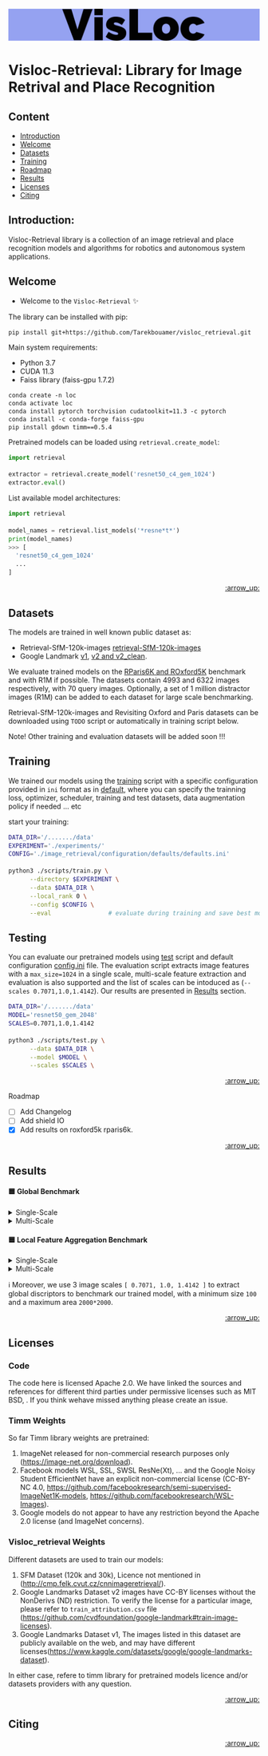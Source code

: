 ![demo_vid](assets/VisLoc-logos.jpeg)

# Visloc-Retrieval: Library for Image Retrival and Place Recognition

## Content
- [Introduction](#introduction)
- [Welcome](#welcome)
- [Datasets](#datasets)
- [Training](#training)
- [Roadmap](#roadmap)
- [Results](#results)
- [Licenses](#licenses)
- [Citing](#citing)

## Introduction:

Visloc-Retrieval library is a collection of an image retrieval and place recognition models and algorithms for robotics and autonomous system applications.

## Welcome

* Welcome to the `Visloc-Retrieval` :sparkles:

The library can be installed with pip:

```
pip install git+https://github.com/Tarekbouamer/visloc_retrieval.git
```

Main system requirements:
  * Python 3.7
  * CUDA 11.3
  * Faiss library (faiss-gpu 1.7.2)

```
conda create -n loc
conda activate loc
conda install pytorch torchvision cudatoolkit=11.3 -c pytorch
conda install -c conda-forge faiss-gpu 
pip install gdown timm==0.5.4
```

Pretrained models can be loaded using `retrieval.create_model`:

```python
import retrieval

extractor = retrieval.create_model('resnet50_c4_gem_1024')
extractor.eval()
```

List available model architectures:
```python
import retrieval

model_names = retrieval.list_models('*resne*t*')
print(model_names)
>>> [
  'resnet50_c4_gem_1024'
  ...
]
```

<p align="right"><a href="#content">:arrow_up:</a></p>

## Datasets
The models are trained in well known public dataset as:
 * Retrieval-SfM-120k-images [retrieval-SfM-120k-images](http://cmp.felk.cvut.cz/cnnimageretrieval/) 
 * Google Landmark [v1](https://www.kaggle.com/datasets/google/google-landmarks-dataset), [v2 and v2_clean](https://github.com/cvdfoundation/google-landmark). 

We evaluate trained models on the [RParis6K and ROxford5K](https://github.com/filipradenovic/revisitop) benchmark and with R1M if possible. The datasets contain 4993 and 6322 images respectively, with 70 query images. Optionally, a set of 1 million distractor images (R1M) can be added to each dataset for large scale benchmarking.

Retrieval-SfM-120k-images and Revisiting Oxford and Paris datasets can be downloaded using `TODO` script or automatically in training script below.

 Note! Other training and evaluation datasets will be added soon !!!


## Training
We trained our models using the [training](scripts/train.py) script with a specific configuration provided in `ini` format as in [default](retrieval/configuration/defaults/default.ini), where you can specify the trainning loss, optimizer, scheduler, training and test datasets, data augmentation policy if needed ... etc

start your training:

```sh
DATA_DIR='/......./data'
EXPERIMENT='./experiments/'
CONFIG='./image_retrieval/configuration/defaults/defaults.ini'

python3 ./scripts/train.py \
      --directory $EXPERIMENT \
      --data $DATA_DIR \
      --local_rank 0 \
      --config $CONFIG \
      --eval                # evaluate during training and save best model

```

## Testing
You can evaluate our pretrained models using [test](scripts/test.py) script and default configuration [config.ini](retrieval/configuration/defaults/test.ini) file. The evaluation script extracts image features with a `max_size=1024` in a single scale, multi-scale feature extraction and evaluation is also supported and the list of scales can be intoduced as (`--scales 0.7071,1.0,1.4142`). Our results are presented in [Results](#results) section.

```sh
DATA_DIR='/......./data'
MODEL='resnet50_gem_2048'
SCALES=0.7071,1.0,1.4142

python3 ./scripts/test.py \
      --data $DATA_DIR \
      --model $MODEL \
      --scales $SCALES \
```

<p align="right"><a href="#content">:arrow_up:</a></p


## Roadmap

- [ ] Add Changelog
- [ ] Add shield IO
- [x] Add results on roxford5k rparis6k.

<p align="right"><a href="#content">:arrow_up:</a></p>

## Results

#### :blue_square: Global Benchmark

<details><summary> Single-Scale </summary>

  | Models                    | |     | ROxford5k |     | |     | RParis6k |      |
  |---------------------------|-|:-----:|:-----:|:-----:|-|:-----:|:-----:|:-----:|
  |                           | | Easy  | Medium| Hard  | | Easy  | Medium| Hard  |
  | sfm_resnet50_gem_2048     | | 83.83 | 66.01 | 38.96 | | 91.83 | 77.16 | 55.82 |
  | sfm_resnet50_c4_gem_1024  | | 79.22 | 60.53 | 34.30 | | 89.24 | 71.77 | 49.14 |
  | sfm_resnet101_gem_2048    | | 82.80 | 66.26 | 40.39 | | 91.29 | 75.23 | 53.21 |
  | sfm_resnet101_c4_gem_1024 | | 82.12 | 62.81 | 36.56 | | 90.44 | 74.64 | 52.67 |
  | gl18_resnet101_gem_2048   | | 81.79 | 65.58 | 40.72 | | 91.38 | 76.71 | 56.63 |
  | sfm_resnet18_how_128      | | 61.61 | 46.67 | 22.37 | | 80.52 | 62.20 | 33.79 |
  | sfm_resnet50_c4_how_128   | | 51.80 | 36.76 | 11.99 | | 75.29 | 58.14 | 31.94 |
    
</details>

<details><summary> Multi-Scale </summary>

  | Models                    | |     | ROxford5k |     | |     | RParis6k |      |
  |---------------------------|-|:-----:|:-----:|:-----:|-|:-----:|:-----:|:-----:|
  |                           | | Easy  | Medium| Hard  | | Easy  | Medium| Hard  |
  | sfm_resnet50_gem_2048     | | 84.96 | 67.19 | 40.45 | | 92.67 | 78.39 | 57.84 |
  | sfm_resnet50_c4_gem_1024  | | 80.99 | 61.90 | 34.90 | | 90.20 | 72.58 | 49.98 |
  | sfm_resnet101_gem_2048    | | 83.65 | 66.88 | 40.60 | | 92.11 | 76.63 | 55.11 |
  | sfm_resnet101_c4_gem_1024 | | 83.94 | 64.41 | 38.09 | | 91.66 | 76.70 | 55.28 |
  | gl18_resnet101_gem_2048   | | 84.76 | 68.05 | 43.42 | | 93.25 | 79.75 | 61.14 |
  | sfm_resnet18_how_128      | | 63.70 | 48.19 | 24.93 | | 83.03 | 64.51 | 36.35 |
  | sfm_resnet50_c4_how_128   | | 52.71 | 37.36 | 12.37 | | 75.82 | 58.71 | 32.56 |
    
</details>


#### :blue_square: Local Feature Aggregation Benchmark

<details><summary> Single-Scale </summary>


  | Models                    | | Algo      | |  N   | |     | ROxford5k |     | |     | RParis6k |      |
  |---------------------------|-|:---------:|-|:----:|-|:-----:|:-----:|:-----:|-|:-----:|:-----:|:-----:|
  |                           | |           | |      | | Easy  | Medium| Hard  | | Easy  | Medium| Hard  |
  | sfm_resnet18_how_128      | | ASMK-64k  | | 1000 | | 68.21 | 54.50 | 31.51 | | 83.07 | 64.53 | 37.68 |
  | sfm_resnet50_c4_how_128   | | ASMK-64k  | | 1000 | | 76.60 | 61.69 | 39.83 | | 89.87 | 72.35 | 50.32 |

    
</details>

<details><summary> Multi-Scale </summary>

  | Models                    | | Algo      | |  N   | |     | ROxford5k |     | |     | RParis6k |      |
  |---------------------------|-|:---------:|-|:----:|-|:-----:|:-----:|:-----:|-|:-----:|:-----:|:-----:|
  |                           | |           | |      | | Easy  | Medium| Hard  | | Easy  | Medium| Hard  |
  | sfm_resnet18_how_128      | | ASMK-64k  | | 1000 | | 84.68 | 68.06 | 44.70 | | 91.82 | 73.69 | 49.87 |
  | sfm_resnet50_c4_how_128   | | ASMK-64k  | | 1000 | | 85.72 | 69.84 | 47.27 | | 92.46 | 75.28 | 54.73 |

    
</details>

<!-- #### :blue_square: Single-Scale Benchmark

  | Models                  | |     | ROxford5k |     | |     | RParis6k |      |
  |-------------------------|-|:-----:|:-----:|:-----:|-|:-----:|:-----:|:-----:|
  |                         | | Easy  | Medium| Hard  | | Easy  | Medium| Hard  |
  | resnet50_gem_2048       | | 83.83 | 66.01 | 38.96 | | 91.83 | 77.16 | 55.82 |
  | resnet50_c4_gem_1024    | | 79.22 | 60.53 | 34.30 | | 89.24 | 71.77 | 49.14 |
  | resnet101_gem_2048      | | 82.80 | 66.26 | 40.39 | | 91.29 | 75.23 | 53.21 |
  | resnet101_c4_gem_1024   | | 82.12 | 62.81 | 36.56 | | 90.44 | 74.64 | 52.67 |
  | gl18_resnet101_gem_2048 | | 81.79 | 65.58 | 40.72 | | 91.38 | 76.71 | 56.63 |


#### :orange_square: Multi-Scale Benchmark

  | Models                  | |     | ROxford5k |     | |     | RParis6k |      |
  |-------------------------|-|:-----:|:-----:|:-----:|-|:-----:|:-----:|:-----:|
  |                         | | Easy  | Medium| Hard  | | Easy  | Medium| Hard  |
  | resnet50_gem_2048       | | 84.96 | 67.19 | 40.45 | | 92.67 | 78.39 | 57.84 |
  | resnet50_c4_gem_1024    | | 80.99 | 61.90 | 34.90 | | 90.20 | 72.58 | 49.98 |
  | resnet101_gem_2048      | | 83.65 | 66.88 | 40.60 | | 92.11 | 76.63 | 55.11 |
  | resnet101_c4_gem_1024   | | 83.94 | 64.41 | 38.09 | | 91.66 | 76.70 | 55.28 |
  | gl18_resnet101_gem_2048 | | 84.76 | 68.05 | 43.42 | | 93.25 | 79.75 | 61.14 | -->

  :information_source: Moreover, we use 3 image scales `[ 0.7071, 1.0, 1.4142 ]` to extract global discriptors to benchmark our trained model, with a minimum size `100` and a maximum area `2000*2000`.

<p align="right"><a href="#content">:arrow_up:</a></p>






## Licenses

### Code
The code here is licensed Apache 2.0. We have linked the sources and references for different third parties under permissive licenses such as MIT BSD, . If you think wehave missed anything please create an issue.

### Timm Weights
 So far Timm library weights are pretrained: 
 1) ImageNet released for non-commercial research purposes only (https://image-net.org/download).
 2) Facebook models WSL, SSL, SWSL ResNe(Xt), ... and the Google Noisy Student EfficientNet have an explicit non-commercial license (CC-BY-NC 4.0, https://github.com/facebookresearch/semi-supervised-ImageNet1K-models, https://github.com/facebookresearch/WSL-Images).
 3) Google models do not appear to have any restriction beyond the Apache 2.0 license (and ImageNet concerns). 
 

 ### Visloc_retrieval Weights
 Different datasets are used to train our models:
 1) SFM Dataset (120k and 30k), Licence not mentioned in (http://cmp.felk.cvut.cz/cnnimageretrieval/).
 2) Google Landmarks Dataset v2 images have CC-BY licenses without the NonDerivs (ND) restriction. To verify the license for a particular image, please refer to `train_attribution.csv` file (https://github.com/cvdfoundation/google-landmark#train-image-licenses).
 3) Google Landmarks Dataset v1, The images listed in this dataset are publicly available on the web, and may have different licenses(https://www.kaggle.com/datasets/google/google-landmarks-dataset).

In either case, refere to timm library for pretrained models licence and/or datasets providers with any question. 

<p align="right"><a href="#content">:arrow_up:</a></p>

## Citing


<p align="right"><a href="#content">:arrow_up:</a></p>
